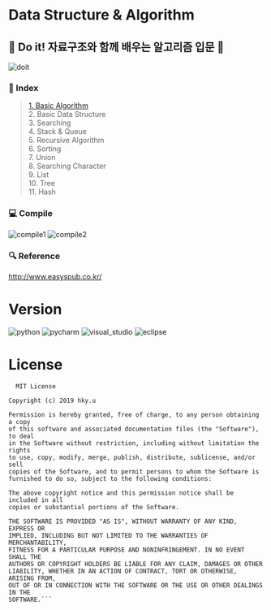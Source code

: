 # Data Structure & Algorithm
## :notebook: Do it! 자료구조와 함께 배우는 알고리즘 입문 :notebook:
![doit](https://user-images.githubusercontent.com/44195740/73323315-6a073a00-428a-11ea-8531-3602337c2572.jpg)  
### :page_facing_up: Index
>[1. Basic Algorithm](https://github.com/ChoiHyungKyu/Algorithm/tree/master/C/DataStructure_Algorithm/Day1)  
>2. Basic Data Structure  
>3. Searching  
>4. Stack & Queue  
>5. Recursive Algorithm  
>6. Sorting  
>7. Union  
>8. Searching Character  
>9. List  
>10. Tree  
>11. Hash  
### :computer: Compile
![compile1](https://user-images.githubusercontent.com/44195740/73323239-23194480-428a-11ea-8130-ebfb306fbb41.png)
![compile2](https://user-images.githubusercontent.com/44195740/73323242-24e30800-428a-11ea-9373-420ef7704ec8.png)  
### :mag: Reference
http://www.easyspub.co.kr/  

# Version
![python](https://img.shields.io/badge/Python-3.7.3%2B-green.svg)
![pycharm](https://img.shields.io/badge/Pycharm-2019.2%2B-blue.svg)
![visual_studio](https://img.shields.io/badge/VisualStudio-2019%2B-blue.svg)
![eclipse](https://img.shields.io/badge/Eclipse-4.11%2B-blue.svg)

# License
```
  MIT License

Copyright (c) 2019 hky.u

Permission is hereby granted, free of charge, to any person obtaining a copy
of this software and associated documentation files (the "Software"), to deal
in the Software without restriction, including without limitation the rights
to use, copy, modify, merge, publish, distribute, sublicense, and/or sell
copies of the Software, and to permit persons to whom the Software is
furnished to do so, subject to the following conditions:

The above copyright notice and this permission notice shall be included in all
copies or substantial portions of the Software.

THE SOFTWARE IS PROVIDED "AS IS", WITHOUT WARRANTY OF ANY KIND, EXPRESS OR
IMPLIED, INCLUDING BUT NOT LIMITED TO THE WARRANTIES OF MERCHANTABILITY,
FITNESS FOR A PARTICULAR PURPOSE AND NONINFRINGEMENT. IN NO EVENT SHALL THE
AUTHORS OR COPYRIGHT HOLDERS BE LIABLE FOR ANY CLAIM, DAMAGES OR OTHER
LIABILITY, WHETHER IN AN ACTION OF CONTRACT, TORT OR OTHERWISE, ARISING FROM,
OUT OF OR IN CONNECTION WITH THE SOFTWARE OR THE USE OR OTHER DEALINGS IN THE
SOFTWARE.```
